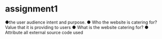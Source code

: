 # assignment1
●the user audience intent and purpose.
● Who the website is catering for? Value that it is providing to users
● What is the website catering for?
● Attribute all external source code used 